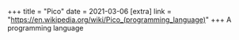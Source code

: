 +++
title = "Pico"
date = 2021-03-06
[extra]
link = "https://en.wikipedia.org/wiki/Pico_(programming_language)"
+++
A programming language

